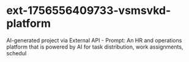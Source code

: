 # ext-1756556409733-vsmsvkd-platform
AI-generated project via External API - Prompt: An HR and operations platform that is powered by AI for task distribution, work assignments, schedul
